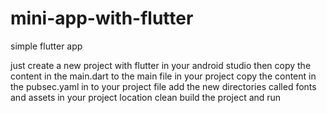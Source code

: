 # mini-app-with-flutter
simple flutter app

just create a new project with flutter in your android studio
then copy the content in the main.dart to the main file in your project
copy the content in the pubsec.yaml in to your project file
add the new directories called fonts and assets in your project location
clean build the project and run
